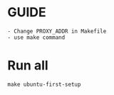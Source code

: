 # GUIDE
    - Change PROXY_ADDR in Makefile
    - use make command

# Run all 
    make ubuntu-first-setup